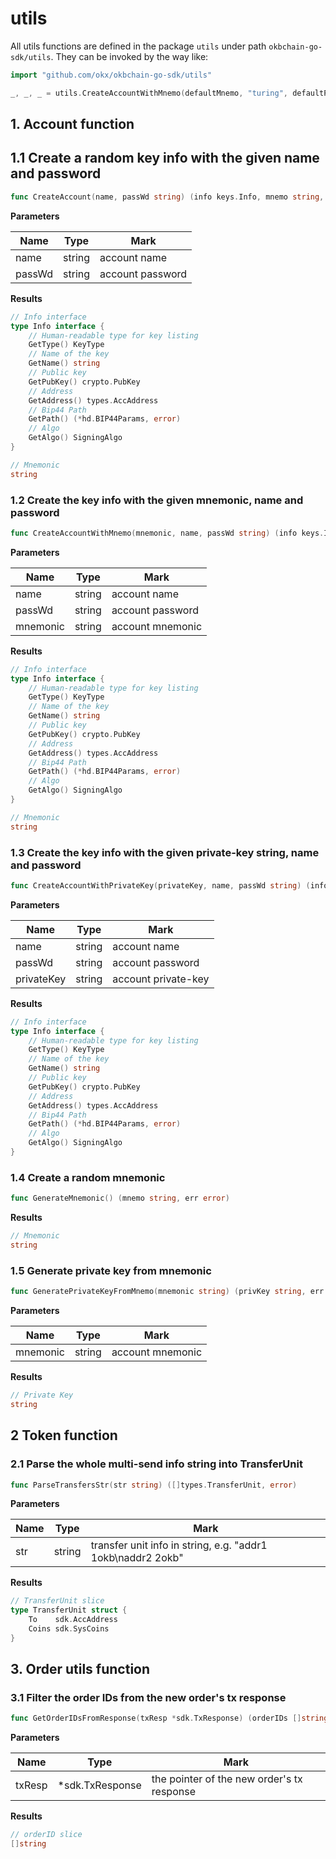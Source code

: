 # utils
All utils functions are defined in the package `utils` under path `okbchain-go-sdk/utils`. They can be invoked by the way like:

```go
import "github.com/okx/okbchain-go-sdk/utils"

_, _, _ = utils.CreateAccountWithMnemo(defaultMnemo, "turing", defaultPassWd)
```

## 1. Account function

## 1.1 Create a random key info with the given name and password

```go
func CreateAccount(name, passWd string) (info keys.Info, mnemo string, err error)
```

**Parameters**

|  Name   | Type  |Mark|
|  ----  | ----  |----|
| name  | string |account name|
| passWd  | string |account password|

**Results**

```go
// Info interface
type Info interface {
	// Human-readable type for key listing
	GetType() KeyType
	// Name of the key
	GetName() string
	// Public key
	GetPubKey() crypto.PubKey
	// Address
	GetAddress() types.AccAddress
	// Bip44 Path
	GetPath() (*hd.BIP44Params, error)
	// Algo
	GetAlgo() SigningAlgo
}

// Mnemonic
string
```

### 1.2 Create the key info with the given mnemonic, name and password

```go
func CreateAccountWithMnemo(mnemonic, name, passWd string) (info keys.Info, mnemo string, err error)
```

**Parameters**

|  Name   | Type  |Mark|
|  ----  | ----  |----|
| name  | string |account name|
| passWd  | string |account password|
| mnemonic  | string |account mnemonic|

**Results**

```go
// Info interface
type Info interface {
	// Human-readable type for key listing
	GetType() KeyType
	// Name of the key
	GetName() string
	// Public key
	GetPubKey() crypto.PubKey
	// Address
	GetAddress() types.AccAddress
	// Bip44 Path
	GetPath() (*hd.BIP44Params, error)
	// Algo
	GetAlgo() SigningAlgo
}

// Mnemonic
string
```

### 1.3 Create the key info with the given private-key string, name and password

```go
func CreateAccountWithPrivateKey(privateKey, name, passWd string) (info keys.Info, err error)
```

**Parameters**

|  Name   | Type  |Mark|
|  ----  | ----  |----|
| name  | string |account name|
| passWd  | string |account password|
| privateKey  | string |account private-key|

**Results**

```go
// Info interface
type Info interface {
	// Human-readable type for key listing
	GetType() KeyType
	// Name of the key
	GetName() string
	// Public key
	GetPubKey() crypto.PubKey
	// Address
	GetAddress() types.AccAddress
	// Bip44 Path
	GetPath() (*hd.BIP44Params, error)
	// Algo
	GetAlgo() SigningAlgo
}
```

### 1.4 Create a random mnemonic

```go
func GenerateMnemonic() (mnemo string, err error)
```

**Results**

```go
// Mnemonic
string
```

### 1.5 Generate private key from mnemonic

```go
func GeneratePrivateKeyFromMnemo(mnemonic string) (privKey string, err error)
```

**Parameters**

|  Name   | Type  |Mark|
|  ----  | ----  |----|
| mnemonic  | string |account mnemonic|

**Results**

```go
// Private Key
string
```

## 2 Token function

### 2.1 Parse the whole multi-send info string into TransferUnit

```go
func ParseTransfersStr(str string) ([]types.TransferUnit, error) 
```

**Parameters**

|  Name   | Type  |Mark|
|  ----  | ----  |----|
| str  | string |transfer unit info in string, e.g. "addr1 1okb\naddr2 2okb"|

**Results**

```go
// TransferUnit slice 
type TransferUnit struct {
    To    sdk.AccAddress
    Coins sdk.SysCoins
}
```

## 3. Order utils function

### 3.1 Filter the order IDs from the new order's tx response

```go
func GetOrderIDsFromResponse(txResp *sdk.TxResponse) (orderIDs []string, err error) 
```

**Parameters**

|  Name   | Type  |Mark|
|  ----  | ----  |----|
| txResp  | *sdk.TxResponse |the pointer of the new order's tx response|

**Results**

```go
// orderID slice
[]string
```
